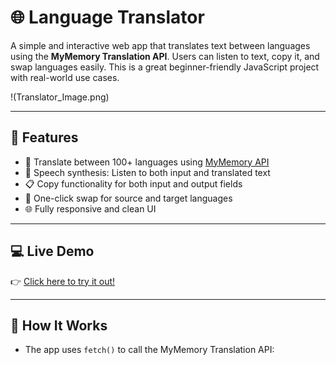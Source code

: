 # 🌐 Language Translator

A simple and interactive web app that translates text between languages using the **MyMemory Translation API**. Users can listen to text, copy it, and swap languages easily. This is a great beginner-friendly JavaScript project with real-world use cases.

!(Translator_Image.png)

---

## 🚀 Features

- 🔄 Translate between 100+ languages using [MyMemory API](https://mymemory.translated.net/)
- 🎤 Speech synthesis: Listen to both input and translated text
- 📋 Copy functionality for both input and output fields
- 🔁 One-click swap for source and target languages
- 🌐 Fully responsive and clean UI

---

## 💻 Live Demo

👉 [Click here to try it out!](https://language-translator-faczwj8ry-ashishs-projects-1448cb93.vercel.app)

---

## 🧪 How It Works

- The app uses `fetch()` to call the MyMemory Translation API:
